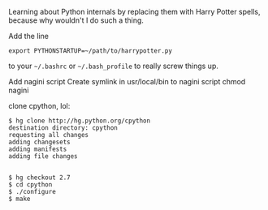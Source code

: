 Learning about Python internals by replacing them with Harry Potter spells, because why wouldn't I do such a thing.

Add the line

```
export PYTHONSTARTUP=~/path/to/harrypotter.py
```
to your `~/.bashrc` or `~/.bash_profile` to really screw things up.


Add nagini script
Create symlink in usr/local/bin to nagini script
chmod nagini


clone cpython, lol:

```
$ hg clone http://hg.python.org/cpython
destination directory: cpython
requesting all changes
adding changesets
adding manifests
adding file changes


$ hg checkout 2.7
$ cd cpython
$ ./configure
$ make
```